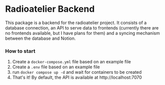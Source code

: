 # Radioatelier Backend

This package is a backend for the radioatelier project. It consists of a database connection, an API to serve data to frontends (currently there are no frontends available, but I have plans for them) and a syncing mechanism between the database and Notion.

### How to start

1. Create a `docker-compose.yml` file based on an example file
2. Create a `.env` file based on an example file
3. run `docker compose up -d` and wait for containers to be created
4. That's it! By default, the API is available at http://localhost:7070
